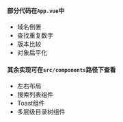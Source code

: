 #### 部分代码在`App.vue`中
* 域名倒置
* 查找重复数字
* 版本比较
* 对象扁平化
​
#### 其余实现可在`src/components`路径下查看
* 左右布局
* 搜索列表组件
* Toast组件
* 多层级目录树组件
